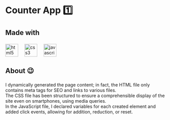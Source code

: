 <h1 align="left">Counter App 1️⃣</h1>

###

<h2 align="left">Made with</h2>

###

<div align="left">
  <img src="https://cdn.jsdelivr.net/gh/devicons/devicon/icons/html5/html5-original.svg" height="40" alt="html5 logo"  />
  <img width="12" />
  <img src="https://cdn.jsdelivr.net/gh/devicons/devicon/icons/css3/css3-original.svg" height="40" alt="css3 logo"  />
  <img width="12" />
  <img src="https://cdn.jsdelivr.net/gh/devicons/devicon/icons/javascript/javascript-original.svg" height="40" alt="javascript logo"  />
</div>

###

<h2 align="left">About 😉</h2>

###

<p align="left">I dynamically generated the page content; in fact, the HTML file only contains meta tags for SEO and links to various files. <br>The CSS file has been structured to ensure a comprehensible display of the site even on smartphones, using media queries. <br>In the JavaScript file, I declared variables for each created element and added click events, allowing for addition, reduction, or reset.</p>

###
